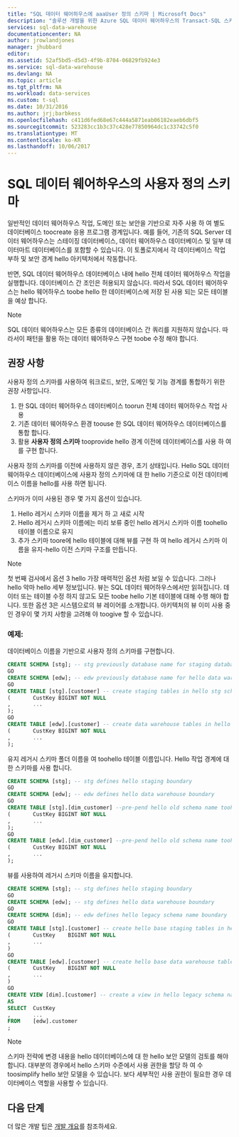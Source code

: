 ```yaml
---
title: "SQL 데이터 웨어하우스에 aaaUser 정의 스키마 | Microsoft Docs"
description: "솔루션 개발을 위한 Azure SQL 데이터 웨어하우스의 Transact-SQL 스키마 사용을 위한 팁"
services: sql-data-warehouse
documentationcenter: NA
author: jrowlandjones
manager: jhubbard
editor: 
ms.assetid: 52af5bd5-d5d3-4f9b-8704-06829fb924e3
ms.service: sql-data-warehouse
ms.devlang: NA
ms.topic: article
ms.tgt_pltfrm: NA
ms.workload: data-services
ms.custom: t-sql
ms.date: 10/31/2016
ms.author: jrj;barbkess
ms.openlocfilehash: c411d6fed68e67c444a5871eab06182eaeb6dbf5
ms.sourcegitcommit: 523283cc1b3c37c428e77850964dc1c33742c5f0
ms.translationtype: MT
ms.contentlocale: ko-KR
ms.lasthandoff: 10/06/2017
---
```

# <a name="user-defined-schemas-in-sql-data-warehouse"></a>SQL 데이터 웨어하우스의 사용자 정의 스키마
일반적인 데이터 웨어하우스 작업, 도메인 또는 보안을 기반으로 자주 사용 하 여 별도 데이터베이스 toocreate 응용 프로그램 경계입니다. 예를 들어, 기존의 SQL Server 데이터 웨어하우스는 스테이징 데이터베이스, 데이터 웨어하우스 데이터베이스 및 일부 데이터마트 데이터베이스를 포함할 수 있습니다. 이 토폴로지에서 각 데이터베이스 작업 부하 및 보안 경계 hello 아키텍처에서 작동합니다.

반면, SQL 데이터 웨어하우스 데이터베이스 내에 hello 전체 데이터 웨어하우스 작업을 실행합니다. 데이터베이스 간 조인은 허용되지 않습니다. 따라서 SQL 데이터 웨어하우스는 hello 웨어하우스 toobe hello 한 데이터베이스에 저장 된 사용 되는 모든 테이블을 예상 합니다.

> [!NOTE]
> SQL 데이터 웨어하우스는 모든 종류의 데이터베이스 간 쿼리를 지원하지 않습니다. 따라서이 패턴을 활용 하는 데이터 웨어하우스 구현 toobe 수정 해야 합니다.
> 
> 

## <a name="recommendations"></a>권장 사항
사용자 정의 스키마를 사용하여 워크로드, 보안, 도메인 및 기능 경계를 통합하기 위한 권장 사항입니다.

1. 한 SQL 데이터 웨어하우스 데이터베이스 toorun 전체 데이터 웨어하우스 작업 사용
2. 기존 데이터 웨어하우스 환경 toouse 한 SQL 데이터 웨어하우스 데이터베이스를 통합 합니다.
3. 활용 **사용자 정의 스키마** tooprovide hello 경계 이전에 데이터베이스를 사용 하 여를 구현 합니다.

사용자 정의 스키마를 이전에 사용하지 않은 경우, 초기 상태입니다. Hello SQL 데이터 웨어하우스 데이터베이스에 사용자 정의 스키마에 대 한 hello 기준으로 이전 데이터베이스 이름을 hello를 사용 하면 됩니다.

스키마가 이미 사용된 경우 몇 가지 옵션이 있습니다.

1. Hello 레거시 스키마 이름을 제거 하 고 새로 시작
2. Hello 레거시 스키마 이름에는 미리 보류 중인 hello 레거시 스키마 이름 toohello 테이블 이름으로 유지
3. 추가 스키마 toore에 hello 테이블에 대해 뷰를 구현 하 여 hello 레거시 스키마 이름을 유지-hello 이전 스키마 구조를 만듭니다.

> [!NOTE]
> 첫 번째 검사에서 옵션 3 hello 가장 매력적인 옵션 처럼 보일 수 있습니다. 그러나 hello 악마 hello 세부 정보입니다. 뷰는 SQL 데이터 웨어하우스에서만 읽혀집니다. 데이터 또는 테이블 수정 하지 않고도 모든 toobe hello 기본 테이블에 대해 수행 해야 합니다. 또한 옵션 3은 시스템으로의 뷰 레이어를 소개합니다. 아키텍처의 뷰 이미 사용 중인 경우이 몇 가지 사항을 고려해 야 toogive 할 수 있습니다.
> 
> 

### <a name="examples"></a>예제:
데이터베이스 이름을 기반으로 사용자 정의 스키마를 구현합니다.

```sql
CREATE SCHEMA [stg]; -- stg previously database name for staging database
GO
CREATE SCHEMA [edw]; -- edw previously database name for hello data warehouse
GO
CREATE TABLE [stg].[customer] -- create staging tables in hello stg schema
(       CustKey BIGINT NOT NULL
,       ...
);
GO
CREATE TABLE [edw].[customer] -- create data warehouse tables in hello edw schema
(       CustKey BIGINT NOT NULL
,       ...
);
```

유지 레거시 스키마 폴더 이름을 여 toohello 테이블 이름입니다. Hello 작업 경계에 대 한 스키마를 사용 합니다.

```sql
CREATE SCHEMA [stg]; -- stg defines hello staging boundary
GO
CREATE SCHEMA [edw]; -- edw defines hello data warehouse boundary
GO
CREATE TABLE [stg].[dim_customer] --pre-pend hello old schema name toohello table and create in hello staging boundary
(       CustKey BIGINT NOT NULL
,       ...
);
GO
CREATE TABLE [edw].[dim_customer] --pre-pend hello old schema name toohello table and create in hello data warehouse boundary
(       CustKey BIGINT NOT NULL
,       ...
);
```

뷰를 사용하여 레거시 스키마 이름을 유지합니다.

```sql
CREATE SCHEMA [stg]; -- stg defines hello staging boundary
GO
CREATE SCHEMA [edw]; -- stg defines hello data warehouse boundary
GO
CREATE SCHEMA [dim]; -- edw defines hello legacy schema name boundary
GO
CREATE TABLE [stg].[customer] -- create hello base staging tables in hello staging boundary
(       CustKey    BIGINT NOT NULL
,       ...
)
GO
CREATE TABLE [edw].[customer] -- create hello base data warehouse tables in hello data warehouse boundary
(       CustKey    BIGINT NOT NULL
,       ...
)
GO
CREATE VIEW [dim].[customer] -- create a view in hello legacy schema name boundary for presentation consistency purposes only
AS
SELECT  CustKey
,       ...
FROM    [edw].customer
;
```

> [!NOTE]
> 스키마 전략에 변경 내용을 hello 데이터베이스에 대 한 hello 보안 모델의 검토를 해야합니다. 대부분의 경우에서 hello 스키마 수준에서 사용 권한을 할당 하 여 수 toosimplify hello 보안 모델을 수 있습니다. 보다 세부적인 사용 권한이 필요한 경우 데이터베이스 역할을 사용할 수 있습니다.
> 
> 

## <a name="next-steps"></a>다음 단계
더 많은 개발 팁은 [개발 개요][development overview]를 참조하세요.

<!--Image references-->

<!--Article references-->
[development overview]: sql-data-warehouse-overview-develop.md

<!--MSDN references-->

<!--Other Web references-->
